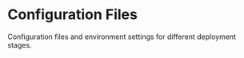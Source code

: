 # Configuration Files

Configuration files and environment settings for different deployment stages.
